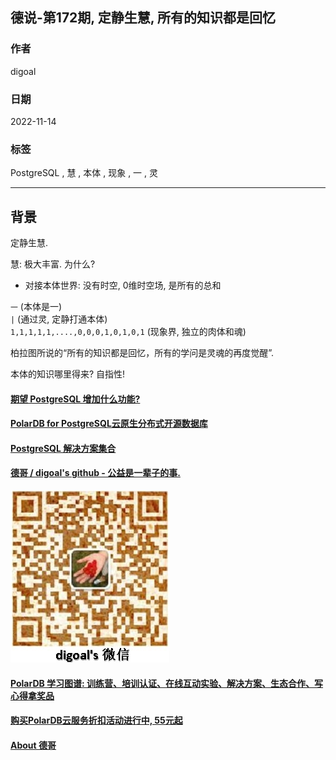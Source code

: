 ## 德说-第172期, 定静生慧, 所有的知识都是回忆     
          
### 作者          
digoal          
          
### 日期          
2022-11-14          
          
### 标签          
PostgreSQL , 慧 , 本体 , 现象 , 一 , 灵       
          
----          
          
## 背景  
定静生慧.   
  
慧: 极大丰富. 为什么?  
- 对接本体世界: 没有时空, 0维时空场, 是所有的总和     
  
  
`一`     (本体是一)      
`|`      (通过灵, 定静打通本体)     
`1,1,1,1,1,....,0,0,0,1,0,1,0,1`    (现象界, 独立的肉体和魂)     
   
柏拉图所说的“所有的知识都是回忆，所有的学问是灵魂的再度觉醒”.       
   
本体的知识哪里得来? 自指性!   
  
  
  
#### [期望 PostgreSQL 增加什么功能?](https://github.com/digoal/blog/issues/76 "269ac3d1c492e938c0191101c7238216")
  
  
#### [PolarDB for PostgreSQL云原生分布式开源数据库](https://github.com/ApsaraDB/PolarDB-for-PostgreSQL "57258f76c37864c6e6d23383d05714ea")
  
  
#### [PostgreSQL 解决方案集合](https://yq.aliyun.com/topic/118 "40cff096e9ed7122c512b35d8561d9c8")
  
  
#### [德哥 / digoal's github - 公益是一辈子的事.](https://github.com/digoal/blog/blob/master/README.md "22709685feb7cab07d30f30387f0a9ae")
  
  
![digoal's wechat](../pic/digoal_weixin.jpg "f7ad92eeba24523fd47a6e1a0e691b59")
  
  
#### [PolarDB 学习图谱: 训练营、培训认证、在线互动实验、解决方案、生态合作、写心得拿奖品](https://www.aliyun.com/database/openpolardb/activity "8642f60e04ed0c814bf9cb9677976bd4")
  
  
#### [购买PolarDB云服务折扣活动进行中, 55元起](https://www.aliyun.com/activity/new/polardb-yunparter?userCode=bsb3t4al "e0495c413bedacabb75ff1e880be465a")
  
  
#### [About 德哥](https://github.com/digoal/blog/blob/master/me/readme.md "a37735981e7704886ffd590565582dd0")
  
